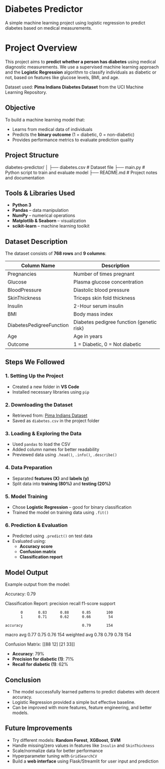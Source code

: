 # Diabetes Predictor
A simple machine learning project using logistic regression to predict diabetes based on medical measurements.


#  Project Overview

This project aims to **predict whether a person has diabetes** using medical diagnostic measurements. We use a supervised machine learning approach and the **Logistic Regression** algorithm to classify individuals as diabetic or not, based on features like glucose levels, BMI, and age.

Dataset used: **Pima Indians Diabetes Dataset** from the UCI Machine Learning Repository.


## Objective

To build a machine learning model that:
- Learns from medical data of individuals
- Predicts the **binary outcome** (1 = diabetic, 0 = non-diabetic)
- Provides performance metrics to evaluate prediction quality


## Project Structure

diabetes-predictor/
│
├── diabetes.csv              # Dataset file
├── main.py                   # Python script to train and evaluate model
├── README.md                 # Project notes and documentation



## Tools & Libraries Used

- **Python 3**
- **Pandas** – data manipulation
- **NumPy** – numerical operations
- **Matplotlib & Seaborn** – visualization
- **scikit-learn** – machine learning toolkit



## Dataset Description

The dataset consists of **768 rows** and **9 columns**:

| Column Name              | Description                                |
|--------------------------|--------------------------------------------|
| Pregnancies              | Number of times pregnant                   |
| Glucose                  | Plasma glucose concentration               |
| BloodPressure            | Diastolic blood pressure                   |
| SkinThickness            | Triceps skin fold thickness                |
| Insulin                  | 2-Hour serum insulin                       |
| BMI                      | Body mass index                            |
| DiabetesPedigreeFunction | Diabetes pedigree function (genetic risk) |
| Age                      | Age in years                               |
| Outcome                  | 1 = Diabetic, 0 = Not diabetic             |


##  Steps We Followed

### 1. **Setting Up the Project**
- Created a new folder in **VS Code**
- Installed necessary libraries using `pip`

### 2. **Downloading the Dataset**
- Retrieved from: [Pima Indians Dataset](https://raw.githubusercontent.com/jbrownlee/Datasets/master/pima-indians-diabetes.data.csv)
- Saved as `diabetes.csv` in the project folder

### 3. **Loading & Exploring the Data**
- Used `pandas` to load the CSV
- Added column names for better readability
- Previewed data using `.head()`, `.info()`, `.describe()`

### 4. **Data Preparation**
- Separated **features (X)** and **labels (y)**
- Split data into **training (80%)** and **testing (20%)**

### 5. **Model Training**
- Chose **Logistic Regression** – good for binary classification
- Trained the model on training data using `.fit()`

### 6. **Prediction & Evaluation**
- Predicted using `.predict()` on test data
- Evaluated using:
  - **Accuracy score**
  - **Confusion matrix**
  - **Classification report**


## Model Output

Example output from the model:

Accuracy: 0.79

Classification Report:
              precision    recall  f1-score   support

           0       0.83      0.88      0.85       100
           1       0.71      0.62      0.66        54

    accuracy                           0.79       154
   macro avg       0.77      0.75      0.76       154
weighted avg       0.78      0.79      0.78       154

Confusion Matrix:
[[88 12]
 [21 33]]

- **Accuracy**: 79%
- **Precision for diabetic (1)**: 71%
- **Recall for diabetic (1)**: 62%


## Conclusion

- The model successfully learned patterns to predict diabetes with decent accuracy.
- Logistic Regression provided a simple but effective baseline.
- Can be improved with more features, feature engineering, and better models.


## Future Improvements

- Try different models: **Random Forest**, **XGBoost**, **SVM**
- Handle missing/zero values in features like `Insulin` and `SkinThickness`
- Scale/normalize data for better performance
- Hyperparameter tuning with `GridSearchCV`
- Build a **web interface** using Flask/Streamlit for user input and prediction
